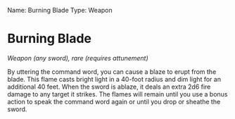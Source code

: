 Name: Burning Blade
Type: Weapon

# Burning Blade
_Weapon (any sword), rare (requires attunement)_

By uttering the command word, you can cause a blaze to erupt from the blade. This flame casts bright light in a 40-foot radius and dim light for an additional 40 feet. When the sword is ablaze, it deals an extra 2d6 fire damage to any target it strikes. The flames will remain until you use a bonus action to speak the command word again or until you drop or sheathe the sword.